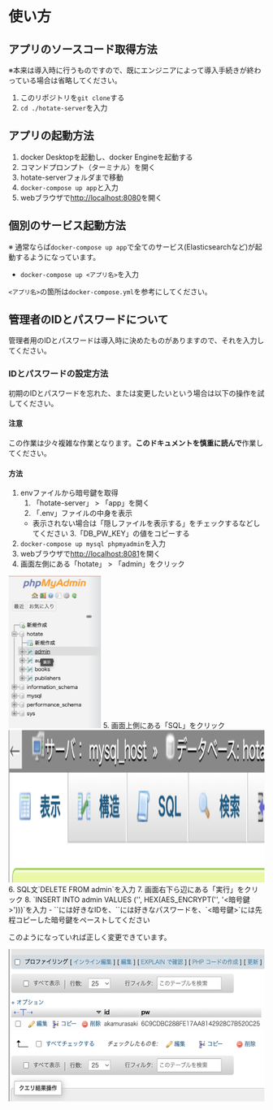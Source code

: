 # 使い方

## アプリのソースコード取得方法

※本来は導入時に行うものですので、既にエンジニアによって導入手続きが終わっている場合は省略してください。

1. このリポジトリを`git clone`する
2. `cd ./hotate-server`を入力

## アプリの起動方法

1. docker Desktopを起動し、docker Engineを起動する
2. コマンドプロンプト（ターミナル）を開く
3. hotate-serverフォルダまで移動
4. `docker-compose up app`と入力
5. webブラウザで[http://localhost:8080](http://localhost:8080)を開く

## 個別のサービス起動方法

※ 通常ならば`docker-compose up app`で全てのサービス(Elasticsearchなど)が起動するようになっています。

- `docker-compose up <アプリ名>`を入力

`<アプリ名>`の箇所は`docker-compose.yml`を参考にしてください。

## 管理者のIDとパスワードについて

管理者用のIDとパスワードは導入時に決めたものがありますので、それを入力してください。

### IDとパスワードの設定方法

初期のIDとパスワードを忘れた、または変更したいという場合は以下の操作を試してください。

#### 注意

この作業は少々複雑な作業となります。**このドキュメントを慎重に読んで**作業してください。

#### 方法

1. envファイルから暗号鍵を取得
    1. 「hotate-server」 > 「app」を開く
    2. 「.env」ファイルの中身を表示
      - 表示されない場合は「隠しファイルを表示する」をチェックするなどしてください
    3.「DB_PW_KEY」の値をコピーする
2. `docker-compose up mysql phpmyadmin`を入力
3. webブラウザで[http://localhost:8081](http://localhost:8081)を開く
4. 画面左側にある「hotate」 > 「admin」をクリック
<img src="./img/how-to-use/1.png" height="300">
5. 画面上側にある「SQL」をクリック
<img src="./img/how-to-use/2.png" height="300">
6. SQL文`DELETE FROM admin`を入力
7. 画面右下ら辺にある「実行」をクリック
8. `INSERT INTO admin VALUES ('<ID>', HEX(AES_ENCRYPT('<PW>', '<暗号鍵>')))`を入力
    - `<ID>`には好きなIDを、`<PW>`には好きなパスワードを、`<暗号鍵>`には先程コピーした暗号鍵をペーストしてください

このようになっていれば正しく変更できています。

<img src="./img/how-to-use/3.png" height="300">
